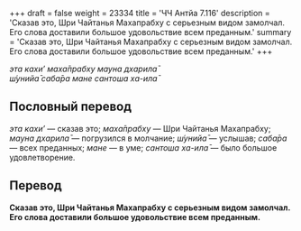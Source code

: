 +++
draft = false
weight = 23334
title = 'ЧЧ Антйа 7.116'
description = 'Сказав это, Шри Чайтанья Махапрабху с серьезным видом замолчал. Его слова доставили большое удовольствие всем преданным.'
summary = 'Сказав это, Шри Чайтанья Махапрабху с серьезным видом замолчал. Его слова доставили большое удовольствие всем преданным.'
+++

_эта кахи’ маха̄прабху мауна дхарила̄  
ш́унийа̄ саба̄ра мане сантоша ха-ила̄_

## Пословный перевод

_эта_ _кахи’_ — сказав это; _маха̄прабху_ — Шри Чайтанья Махапрабху; _мауна_ _дхарила̄_ — погрузился в молчание; _ш́унийа̄_ — услышав; _саба̄ра_ — всех преданных; _мане_ — в уме; _сантоша_ _ха_\-_ила̄_ — было большое удовлетворение.

## Перевод

**Сказав это, Шри Чайтанья Махапрабху с серьезным видом замолчал. Его слова доставили большое удовольствие всем преданным.**
